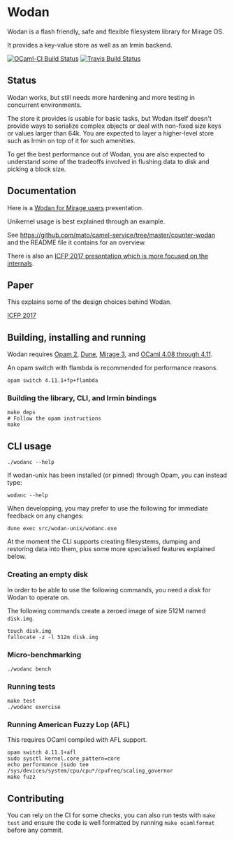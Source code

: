 # Wodan

Wodan is a flash friendly, safe and flexible
filesystem library for Mirage OS.

It provides a key-value store as well as an Irmin backend.

[![OCaml-CI Build Status](https://img.shields.io/endpoint?url=https%3A%2F%2Fci.ocamllabs.io%2Fbadge%2Fmirage%2Fwodan%2Fmaster&logo=ocaml)](https://ci.ocamllabs.io/github/mirage/wodan)
[![Travis Build Status](https://travis-ci.org/mirage/wodan.svg?branch=master)](https://travis-ci.org/mirage/wodan)

## Status

Wodan works, but still needs more hardening and more testing in
concurrent environments.

The store it provides is usable for basic tasks, but Wodan itself
doesn't provide ways to serialize complex objects or deal with
non-fixed size keys or values larger than 64k.  You are expected
to layer a higher-level store such as Irmin on top of it for such
amenities.

To get the best performance out of Wodan, you are also expected
to understand some of the tradeoffs involved in flushing data to
disk and picking a block size.

## Documentation

Here is a [Wodan for Mirage users](https://mirage.github.io/wodan/doc/wodan-for-mirage.html)
presentation.

Unikernel usage is best explained through an example.

See
https://github.com/mato/camel-service/tree/master/counter-wodan
and the README file it contains for an overview.

There is also an [ICFP 2017 presentation which is more focused on the internals](https://g2p.github.io/research/wodan-slides.pdf).

## Paper

This explains some of the design choices behind Wodan.

[ICFP 2017](https://icfp17.sigplan.org/event/ocaml-2017-papers-wodan-a-pure-ocaml-flash-aware-filesystem-library)

## Building, installing and running

Wodan requires [Opam 2][opam], [Dune][dune], [Mirage 3][mirage],
and [OCaml 4.08 through 4.11][ocaml].

An opam switch with flambda is recommended for performance reasons.

```
opam switch 4.11.1+fp+flambda
```

### Building the library, CLI, and Irmin bindings

```
make deps
# Follow the opam instructions
make
```

## CLI usage

```
./wodanc --help
```

If wodan-unix has been installed (or pinned) through Opam,
you can instead type:

```
wodanc --help
```

When developping, you may prefer to use the following for
immediate feedback on any changes:

```
dune exec src/wodan-unix/wodanc.exe
```

At the moment the CLI supports creating filesystems, dumping and
restoring data into them, plus some more specialised features
explained below.

### Creating an empty disk

In order to be able to use the following commands, you need a disk for Wodan to
operate on.

The following commands create a zeroed image of size 512M named `disk.img`.

```
touch disk.img
fallocate -z -l 512m disk.img
```

### Micro-benchmarking

```
./wodanc bench
```

### Running tests

```
make test
./wodanc exercise
```

### Running American Fuzzy Lop (AFL)

This requires OCaml compiled with AFL support.

```
opam switch 4.11.1+afl
sudo sysctl kernel.core_pattern=core
echo performance |sudo tee /sys/devices/system/cpu/cpu*/cpufreq/scaling_governor
make fuzz
```

## Contributing

You can rely on the CI for some checks, you can also run tests with
`make test` and ensure the code is well formatted by running
`make ocamlformat` before any commit.

[opam]: https://opam.ocaml.org/
[dune]: https://github.com/ocaml/dune#installation
[mirage]: https://mirage.io/
[ocaml]: https://ocaml.org/

